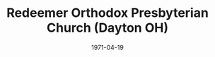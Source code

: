 ---
date: &id001 1971-04-19
end_date: null
location:
  address: 22 South Fairfield Road
  city: Dayton
  state: OH
minister:
- end: 1982-01-01
  name: Lawrence Eyres
  start: 1971-01-01
  type: pastor
- end: 2005-01-01
  name: Michael Frangipane
  start: 1983-01-01
  type: pastor
- end: null
  name: Robert Y . Eckardt
  start: 2005-01-01
  type: pastor
- end: null
  name: Ken Montgomery
  start: 2009-01-01
  type: Associate Pastor
ministers:
- Lawrence Eyres
- Michael Frangipane
- Robert Y . Eckardt
- Ken Montgomery
name: Redeemer Orthodox Presbyterian Church
names: null
origination_date: *id001
raw_data: "OH    Dayton\nRedeemer Orthodox Presbyterian Church (April 19, 1971\u2013\
  \ )\n22 South Fairfield Road\nPastors: Lawrence Eyres, 1971\u201382\nMichael Frangipane,\
  \ 1983\u20132005\nRobert Y . Eckardt, 2005\u2013\nAssoc. Pastor: Ken Montgomery,\
  \ 2009\u2013"
received_from: null
states:
- OH
status:
  active: true
  end_date: null
  reason: null
  received_from: null
  withdrawal_to: null
title: Redeemer Orthodox Presbyterian Church (Dayton OH)

---
